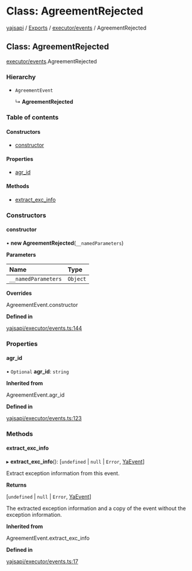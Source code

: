 # Class: AgreementRejected

[yajsapi](../yajsapi.md) / [Exports](../modules/) / [executor/events](../modules/executor_events.md) / AgreementRejected

## Class: AgreementRejected

[executor/events](../modules/executor_events.md).AgreementRejected

### Hierarchy

* `AgreementEvent`

  ↳ **AgreementRejected**

### Table of contents

#### Constructors

* [constructor](executor_events.agreementrejected.md#constructor)

#### Properties

* [agr\_id](executor_events.agreementrejected.md#agr_id)

#### Methods

* [extract\_exc\_info](executor_events.agreementrejected.md#extract_exc_info)

### Constructors

#### constructor

• **new AgreementRejected**\(`__namedParameters`\)

**Parameters**

| Name | Type |
| :--- | :--- |
| `__namedParameters` | `Object` |

**Overrides**

AgreementEvent.constructor

**Defined in**

[yajsapi/executor/events.ts:144](https://github.com/golemfactory/yajsapi/blob/8f42a91/yajsapi/executor/events.ts#L144)

### Properties

#### agr\_id

• `Optional` **agr\_id**: `string`

**Inherited from**

AgreementEvent.agr\_id

**Defined in**

[yajsapi/executor/events.ts:123](https://github.com/golemfactory/yajsapi/blob/8f42a91/yajsapi/executor/events.ts#L123)

### Methods

#### extract\_exc\_info

▸ **extract\_exc\_info**\(\): \[`undefined` \| `null` \| `Error`, [YaEvent](executor_events.yaevent.md)\]

Extract exception information from this event.

**Returns**

\[`undefined` \| `null` \| `Error`, [YaEvent](executor_events.yaevent.md)\]

The extracted exception information and a copy of the event without the exception information.

**Inherited from**

AgreementEvent.extract\_exc\_info

**Defined in**

[yajsapi/executor/events.ts:17](https://github.com/golemfactory/yajsapi/blob/8f42a91/yajsapi/executor/events.ts#L17)

